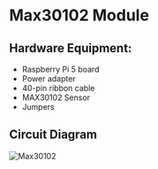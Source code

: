 # Max30102 Module #

## Hardware Equipment:

- Raspberry Pi 5 board
- Power adapter
- 40-pin ribbon cable
- MAX30102 Sensor
- Jumpers

## Circuit Diagram
![Max30102](https://github.com/user-attachments/assets/6588f5ec-11c7-49af-9c96-f9926b87e7f6)

